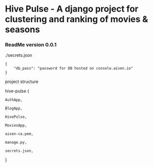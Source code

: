 # Hive Pulse - A django project for clustering and ranking of movies & seasons

### ReadMe version 0.0.1

./secrets.json

```
{
    "db_pass": "password for DB hosted on console.aiven.io"
}
```


project structure

hive-pulse {

    AuthApp,

    BlogApp,

    HivePulse,

    MoviesApp,

    aiven-ca.pem,

    manage.py,

    secrets.json,

}
